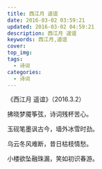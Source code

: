 ```yaml
---
title: 西江月 遥谊
date: 2016-03-02 03:59:21
updated: 2016-03-02 04:59:21
description: 西江月 遥谊
keywords: 西江月,遥谊
cover: 
top_img: 
tags:
  - 诗词
categories:
  - 诗词
---
```




《西江月 遥谊》（2016.3.2）

拂晓梦魇筝弦，诗词残杯苦心。

玉砚笔墨讽古今，墙外冰雪时劲。

乌云冬风难断，昔日枯枝情愁。

小楼欲坠融珠漏，笑如初识春游。